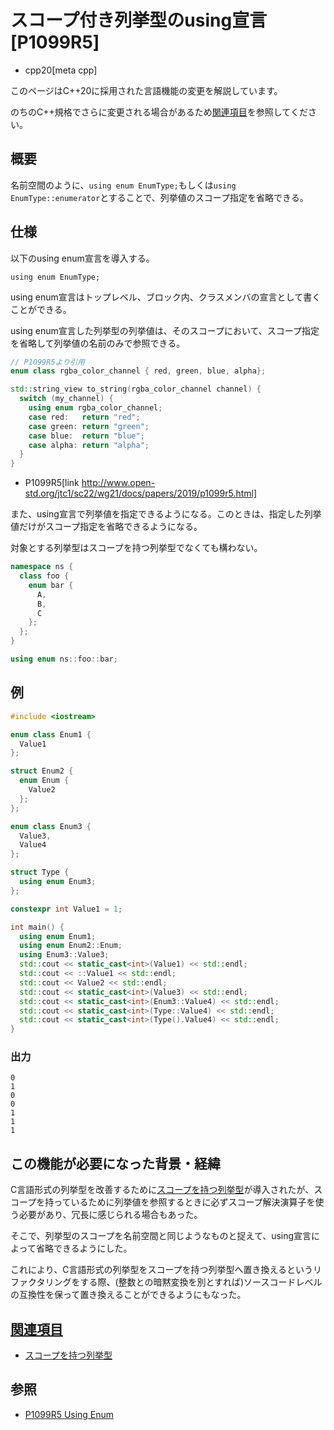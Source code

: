 # スコープ付き列挙型のusing宣言 [P1099R5]

* cpp20[meta cpp]

<!-- start lang caution -->

このページはC++20に採用された言語機能の変更を解説しています。

のちのC++規格でさらに変更される場合があるため[関連項目](#relative_page)を参照してください。

<!-- last lang caution -->

## 概要

名前空間のように、`using enum EnumType;`もしくは`using EnumType::enumerator`とすることで、列挙値のスコープ指定を省略できる。

## 仕様

以下のusing enum宣言を導入する。
```
using enum EnumType;
```

using enum宣言はトップレベル、ブロック内、クラスメンバの宣言として書くことができる。

using enum宣言した列挙型の列挙値は、そのスコープにおいて、スコープ指定を省略して列挙値の名前のみで参照できる。

```cpp
// P1099R5より引用
enum class rgba_color_channel { red, green, blue, alpha};

std::string_view to_string(rgba_color_channel channel) {
  switch (my_channel) {
    using enum rgba_color_channel;
    case red:   return "red";
    case green: return "green";
    case blue:  return "blue";
    case alpha: return "alpha";
  }
}
```
* P1099R5[link http://www.open-std.org/jtc1/sc22/wg21/docs/papers/2019/p1099r5.html]

また、using宣言で列挙値を指定できるようになる。このときは、指定した列挙値だけがスコープ指定を省略できるようになる。

対象とする列挙型はスコープを持つ列挙型でなくても構わない。

```cpp example
namespace ns {
  class foo {
    enum bar {
      A,
      B,
      C
    };
  };
}

using enum ns::foo::bar;
```


## 例
```cpp example
#include <iostream>

enum class Enum1 {
  Value1
};

struct Enum2 {
  enum Enum {
    Value2
  };
};

enum class Enum3 {
  Value3,
  Value4
};

struct Type {
  using enum Enum3;
};

constexpr int Value1 = 1;

int main() {
  using enum Enum1;
  using enum Enum2::Enum;
  using Enum3::Value3;
  std::cout << static_cast<int>(Value1) << std::endl;
  std::cout << ::Value1 << std::endl;
  std::cout << Value2 << std::endl;
  std::cout << static_cast<int>(Value3) << std::endl;
  std::cout << static_cast<int>(Enum3::Value4) << std::endl;
  std::cout << static_cast<int>(Type::Value4) << std::endl;
  std::cout << static_cast<int>(Type().Value4) << std::endl;
}
```

### 出力
```
0
1
0
0
1
1
1
```

## この機能が必要になった背景・経緯

C言語形式の列挙型を改善するために[スコープを持つ列挙型](/lang/cpp11/scoped_enum.md)が導入されたが、スコープを持っているために列挙値を参照するときに必ずスコープ解決演算子を使う必要があり、冗長に感じられる場合もあった。

そこで、列挙型のスコープを名前空間と同じようなものと捉えて、using宣言によって省略できるようにした。

これにより、C言語形式の列挙型をスコープを持つ列挙型へ置き換えるというリファクタリングをする際、(整数との暗黙変換を別とすれば)ソースコードレベルの互換性を保って置き換えることができるようにもなった。

## <a id="relative-page" href="#relative-page">関連項目</a>

- [スコープを持つ列挙型](/lang/cpp11/scoped_enum.md)

## 参照

- [P1099R5 Using Enum](http://www.open-std.org/jtc1/sc22/wg21/docs/papers/2019/p1099r5.html)